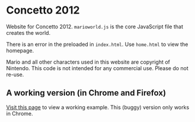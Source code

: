 Concetto 2012
=============

Website for Concetto 2012. `marioworld.js` is the core JavaScript file that creates the world.

There is an error in the preloaded in `index.html`. Use `home.html` to view the homepage.

Mario and all other characters used in this website are copyright of Nintendo. This code is not intended for any commercial use. Please do not re-use.

A working version (in Chrome and Firefox)
-----------
[Visit this page](http://mohitpunjabi.com/concetto12) to view a working example. This (buggy) version only works in Chrome.

